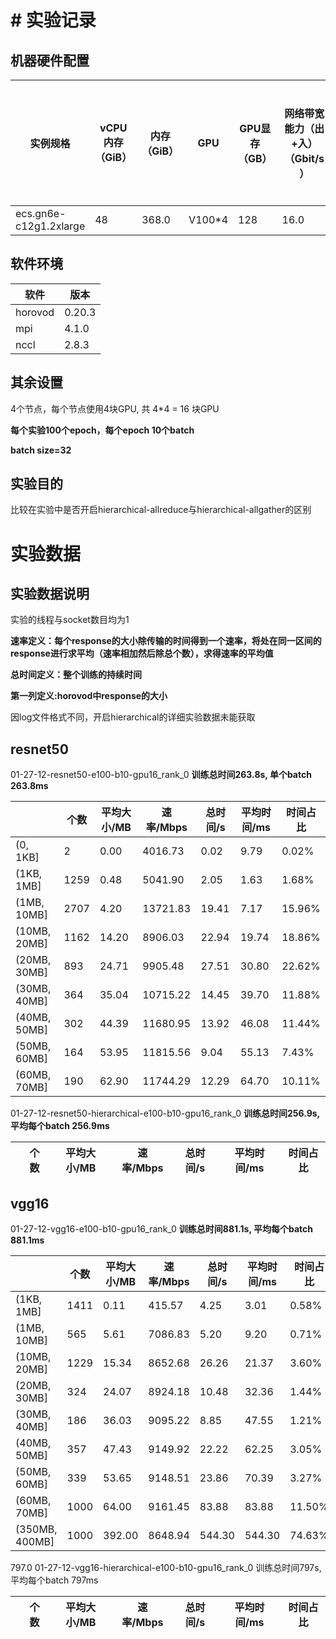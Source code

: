 # # 实验记录
## 机器硬件配置
|实例规格| vCPU	内存（GiB）|内存（GiB）| GPU  | GPU显存（GB）  | 网络带宽能力（出+入）（Gbit/s）  |  网络收发包能力（出+入）（万PPS） |
|---|---|---|---|---|---|---|
|  ecs.gn6e-c12g1.2xlarge |48  |  368.0 | V100*4  | 128  | 16.0 | 240|
## 软件环境
|软件|版本|
|---|---|
|horovod|0.20.3|
|mpi|4.1.0|
|nccl|2.8.3|
## 其余设置
4个节点，每个节点使用4块GPU, 共 4*4 = 16 块GPU

**每个实验100个epoch，每个epoch 10个batch**

**batch size=32**

## 实验目的
比较在实验中是否开启hierarchical-allreduce与hierarchical-allgather的区别

# 实验数据
## 实验数据说明
实验的线程与socket数目均为1

**速率定义：每个response的大小除传输的时间得到一个速率，将处在同一区间的response进行求平均（速率相加然后除总个数），求得速率的平均值**

**总时间定义：整个训练的持续时间**

**第一列定义:horovod中response的大小**

因log文件格式不同，开启hierarchical的详细实验数据未能获取

## resnet50
01-27-12-resnet50-e100-b10-gpu16_rank_0
**训练总时间263.8s, 单个batch 263.8ms**

|   |个数|平均大小/MB|速率/Mbps|总时间/s|平均时间/ms|时间占比|
|---|---|---|---|---|---|---|
|(0, 1KB]|2|0.00|4016.73|0.02|9.79|0.02%|
|(1KB, 1MB]|1259|0.48|5041.90|2.05|1.63|1.68%|
|(1MB, 10MB]|2707|4.20|13721.83|19.41|7.17|15.96%|
|(10MB, 20MB]|1162|14.20|8906.03|22.94|19.74|18.86%|
|(20MB, 30MB]|893|24.71|9905.48|27.51|30.80|22.62%|
|(30MB, 40MB]|364|35.04|10715.22|14.45|39.70|11.88%|
|(40MB, 50MB]|302|44.39|11680.95|13.92|46.08|11.44%|
|(50MB, 60MB]|164|53.95|11815.56|9.04|55.13|7.43%|
|(60MB, 70MB]|190|62.90|11744.29|12.29|64.70|10.11%|



01-27-12-resnet50-hierarchical-e100-b10-gpu16_rank_0
**训练总时间256.9s, 平均每个batch 256.9ms**

|   |个数|平均大小/MB|速率/Mbps|总时间/s|平均时间/ms|时间占比|
|---|---|---|---|---|---|---|



## vgg16
01-27-12-vgg16-e100-b10-gpu16_rank_0
**训练总时间881.1s, 平均每个batch 881.1ms**

|   |个数|平均大小/MB|速率/Mbps|总时间/s|平均时间/ms|时间占比|
|---|---|---|---|---|---|---|
|(1KB, 1MB]|1411|0.11|415.57|4.25|3.01|0.58%|
|(1MB, 10MB]|565|5.61|7086.83|5.20|9.20|0.71%|
|(10MB, 20MB]|1229|15.34|8652.68|26.26|21.37|3.60%|
|(20MB, 30MB]|324|24.07|8924.18|10.48|32.36|1.44%|
|(30MB, 40MB]|186|36.03|9095.22|8.85|47.55|1.21%|
|(40MB, 50MB]|357|47.43|9149.92|22.22|62.25|3.05%|
|(50MB, 60MB]|339|53.65|9148.51|23.86|70.39|3.27%|
|(60MB, 70MB]|1000|64.00|9161.45|83.88|83.88|11.50%|
|(350MB, 400MB]|1000|392.00|8648.94|544.30|544.30|74.63%|



 797.0
01-27-12-vgg16-hierarchical-e100-b10-gpu16_rank_0
训练总时间797s, 平均每个batch 797ms

|   |个数|平均大小/MB|速率/Mbps|总时间/s|平均时间/ms|时间占比|
|---|---|---|---|---|---|---|